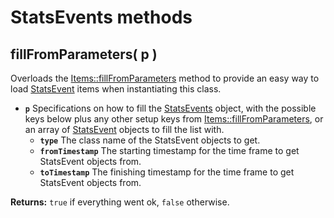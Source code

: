 # StatsEvents methods

## fillFromParameters\( p \) <a id="fillfromparameters"></a>

Overloads the [Items::fillFromParameters](../items/items-methods.md#fillfromparameters) method to provide an easy way to load [StatsEvent](../statsevent/) items when instantiating this class.

* **`p`** Specifications on how to fill the [StatsEvents](./) object, with the possible keys below plus any other setup keys from [Items::fillFromParameters](../items/items-methods.md#fillfromparameters), or an array of [StatsEvent](../statsevent/) objects to fill the list with.
  * **`type`** The class name of the StatsEvent objects to get.
  * **`fromTimestamp`** The starting timestamp for the time frame to get StatsEvent objects from.
  * **`toTimestamp`** The finishing timestamp for the time frame to get StatsEvent objects from.

**Returns:** `true` if everything went ok, `false` otherwise.

